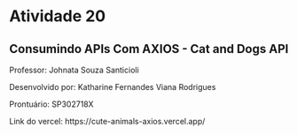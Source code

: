 # Atividade 20
## Consumindo APIs Com AXIOS - Cat and Dogs API

<p>Professor: Johnata Souza Santicioli</p>
<p>Desenvolvido por: Katharine Fernandes Viana Rodrigues</p>
<p>Prontuário: SP302718X</p>
<p>Link do vercel: https://cute-animals-axios.vercel.app/</p>